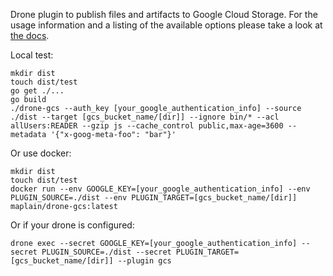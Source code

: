 Drone plugin to publish files and artifacts to Google Cloud Storage. For the usage information and a listing of the available options please take a look at [the docs](DOCS.md).

Local test:
```
mkdir dist
touch dist/test
go get ./...
go build 
./drone-gcs --auth_key [your_google_authentication_info] --source ./dist --target [gcs_bucket_name/[dir]] --ignore bin/* --acl allUsers:READER --gzip js --cache_control public,max-age=3600 --metadata '{"x-goog-meta-foo": "bar"}'
```

Or use docker:

```
mkdir dist
touch dist/test
docker run --env GOOGLE_KEY=[your_google_authentication_info] --env PLUGIN_SOURCE=./dist --env PLUGIN_TARGET=[gcs_bucket_name/[dir]] maplain/drone-gcs:latest
```

Or if your drone is configured:
```
drone exec --secret GOOGLE_KEY=[your_google_authentication_info] --secret PLUGIN_SOURCE=./dist --secret PLUGIN_TARGET=[gcs_bucket_name/[dir]] --plugin gcs
```
